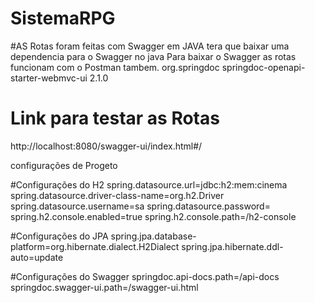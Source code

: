 # SistemaRPG

#AS Rotas foram feitas com Swagger em JAVA tera que baixar uma dependencia para o Swagger no java 
Para baixar o Swagger as rotas funcionam com o Postman tambem.
<dependency>
			<groupId>org.springdoc</groupId>
			<artifactId>springdoc-openapi-starter-webmvc-ui</artifactId>
			<version>2.1.0</version>
		</dependency>

# Link para testar as Rotas
http://localhost:8080/swagger-ui/index.html#/


configurações de Progeto

#Configurações do H2
spring.datasource.url=jdbc:h2:mem:cinema
spring.datasource.driver-class-name=org.h2.Driver
spring.datasource.username=sa
spring.datasource.password=
spring.h2.console.enabled=true
spring.h2.console.path=/h2-console

#Configurações do JPA
spring.jpa.database-platform=org.hibernate.dialect.H2Dialect
spring.jpa.hibernate.ddl-auto=update

#Configurações do Swagger
springdoc.api-docs.path=/api-docs
springdoc.swagger-ui.path=/swagger-ui.html

